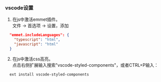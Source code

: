 
### vscode设置
1. 在js中激活emmet插件。  
文件 -> 首选项 -> 设置，添加
``` json
  "emmet.includeLanguages": {
    "typescript": "html",
    "javascript": "html"
  }
```

2. 在js中激活css高亮。  
点击右侧扩展输入搜索"vscode-styled-components"，或者CTRL+P输入：
```
  ext install vscode-styled-components
```
